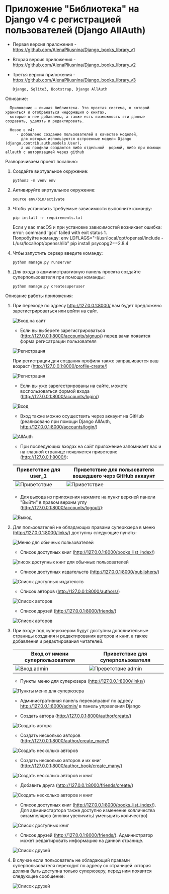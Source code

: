 # Приложение "Библиотека" на Django v4 c регистрацией пользователей (Django AllAuth)

* Первая версия приложения - https://github.com/AlenaPliusnina/Django_books_library_v1
* Вторая версия приложения - https://github.com/AlenaPliusnina/Django_books_library_v2
* Третья версия приложения - https://github.com/AlenaPliusnina/Django_books_library_v3

      Django, Sqlite3, Bootstrap, Django AllAuth
      
Описание:

      Приложение — личная библиотека. Это простая система, в которой храниться и отображаться информация о книгах, 
      которые в нее добавлены, а также есть возможность эти данные создавать, удалять и редактировать.

      Новое в v4:
         - добавлено создание пользователей в качестве моделей, 
           для которых используются встроенные модели Django (django.contrib.auth.models.User), 
           а их профили создаются либо отдельной  формой, либо при помощи allauth с авторизацией через github

Разворачиваем проект локально:

1. Создайте виртуальное окружение: 

       python3 -m venv env
       
2. Активируйте виртуальное окружение: 

       source env/bin/activate
       
3. Чтобы установить требуемые зависимости выполните команду: 

       pip install -r requirements.txt
   
   Если у вас macOS и при установке зависимостей возникает ошибка:  error: command 'gcc' failed with exit status 1.   
   Попробуйте команду: env LDFLAGS="-I/usr/local/opt/openssl/include -L/usr/local/opt/openssl/lib" pip install psycopg2==2.8.4
       
4. Чтбы запустить сервер введите команду: 

       python manage.py runserver

5. Для входа в администравтивную панель проекта создайте суперпользователя при помощи команды: 

       python manage.py createsuperuser


Описание работы приложения:

1. При переходе по адресу http://127.0.0.1:8000/ вам будет предложено зарегистрироваться или войти на сайт.
   
   ![Вход на сайт](/screenshots/screen_1.png)
   
   - Если вы выберете зарегистрироваться (http://127.0.0.1:8000/accounts/signup/) перед вами появится форма регисатрации пользователя
   
   ![Регистрация](/screenshots/screen_2.png)
   
   При регистрации для создания профиля также запрашивается ваш возраст (http://127.0.0.1:8000/profile-create/)
   
   ![Регистрация](/screenshots/screen_3.png)
   
   - Если вы уже зарегестрированы на сайте, можете воспользоваться формой входа (http://127.0.0.1:8000/accounts/login/)
   
   ![Вход](/screenshots/screen_5.png)
   
   - Вход также можно осуществить через аккаунт на GitHub (реализовано при помощи Django AllAuth, http://127.0.0.1:8000/accounts/login/)
   
   ![AllAuth](/screenshots/screen_7.png)
   
   - При последующих входах на сайт приложение запомниает вас и на главной странице появляется приветсвие (http://127.0.0.1:8000/):
   
   |           Приветствие для user_1          | Приветствие для пользователя вошедшего черз GitHub аккаунт|
   |-------------------------------------------|-----------------------------------------------------------|
   | ![Приветствие](/screenshots/screen_6.png) |         ![Приветствие](/screenshots/screen_8.png)         |
   
   - Для выхода из приложения нажмите на пункт верхней панели "Выйти" в правом верхнм углу (http://127.0.0.1:8000/accounts/logout/):
   
   ![Выход](/screenshots/screen_4.png)
   
2. Для пользователей не обладающих правами суперюзера в меню (http://127.0.0.1:8000/links/) доступны следующие пункты:

   ![Меню для обычных пользователей](/screenshots/screen_9.png)
   
   - Список доступных книг (http://127.0.0.1:8000/books_list_index/)
   
   ![писок доступных книг для обычных пользователей](/screenshots/screen_10.png)
   
   - Список доступных издательств (http://127.0.0.1:8000/publishers/)
   
   ![Список доступных издателств](/screenshots/screen_11.png)
   
   - Список авторов (http://127.0.0.1:8000/authors/)
   
   ![Список авторов](/screenshots/screen_12.png)
   
   - Список друзей (http://127.0.0.1:8000/friends/)
   
   ![Список авторов](/screenshots/screen_13.png)
  
3. При входе под суперюзером будут доступны дополнительные страницы создания и редактирования авторов и книг, а также добавления и редактирования читателей.
   
   |     Вход от имени суперпользователя       |         Приветствие для суперпользователя        |
   |-------------------------------------------|--------------------------------------------------|
   | ![Вход admin](/screenshots/screen_14.png) | ![Преветствие admin](/screenshots/screen_15.png) |
   
   - Пункты меню для суперюзера (http://127.0.0.1:8000/links/)
   
   ![Пункты меню для суперюзера](/screenshots/screen_16.png)
   
   - Административная панель перенаправит по адресу http://127.0.0.1:8000/admin/ в панель управления Django
   
   - Создать автора (http://127.0.0.1:8000/author/create/)
   
   ![Создать автора](/screenshots/screen_17.png)
   
   - Создать несколько авторов (http://127.0.0.1:8000/author/create_many/) 
   
   ![Создать несколько авторов](/screenshots/screen_18.png)
   
   - Создать несколько авторов и их книг (http://127.0.0.1:8000/author_book/create_many/)
   
   ![Создать несколько авторов и книг](/screenshots/screen_19.png)
   
   - Добавить друга (http://127.0.0.1:8000/friends/create/)
   
   ![Создать несколько авторов и книг](/screenshots/screen_20.png)
   
   - Список доступных книг (http://127.0.0.1:8000/books_list_index/). Для администартора также доступно изменение колличества экзампеляров (кнопки увеличить/       уменьшить количество)
   
   ![Список доступных книг](/screenshots/screen_21.png)
   
   - Список друзей (http://127.0.0.1:8000/friends/). Администратор может редактировать информацию на данной странице.
   
   ![Список друзей](/screenshots/screen_22.png)
   
4. В случае если пользователь не обладающий правами суперпользователя переходит по адресу со страницей которая должна быть доступна только суперюзеру, перед ним появится следующее сообщение:

   ![Список друзей](/screenshots/screen_23.png)
